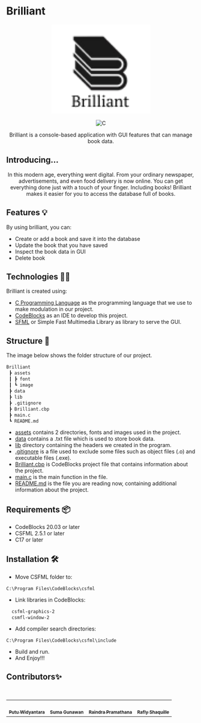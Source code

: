 # Brilliant

<p align="center" >
  <img src="assets/image/Logo_Brilliant.png" alt="Logo Brilliant" width="264" height="237">
</p>
<p align="center" >
  <img src="https://img.shields.io/badge/c-%2300599C.svg?style=for-the-badge&logo=c&logoColor=white" alt="C">
</p>
<p align="center" >
  Brilliant is a console-based application with GUI features that can manage book data.
</p>

## Introducing...
<p align="center">
In this modern age, everything went digital. From your ordinary newspaper, advertisements, and even food delivery is now online. You can get everything done just with a touch of your finger. Including books! Brilliant makes it easier for you to access the database full of books.
</p>

## Features :bulb:

By using brilliant, you can:

-	Create or add a book and save it into the database
-	Update the book that you have saved
-	Inspect the book data in GUI
-	Delete book


## Technologies :man_technologist:

Brilliant is created using:

-   [C Programming Language](https://www.open-std.org/jtc1/sc22/wg14/) as the programming language that we use to make modulation in our project.
-   [CodeBlocks](https://www.codeblocks.org/) as an IDE to develop this project.
-   [SFML](https://www.sfml-dev.org/) or Simple Fast Multimedia Library as library to serve the GUI.

## Structure :open_file_folder:

The image below shows the folder structure of our project.

```
Brilliant
 ┣ assets
 ┃ ┣ font
 ┃ ┗ image
 ┣ data
 ┣ lib
 ┣ .gitignore
 ┣ Brilliant.cbp
 ┣ main.c
 ┗ README.md
```

-   [assets](assets/) contains 2 directories, fonts and images used in the project.
-   [data](data/) contains a .txt file which is used to store book data.
-   [lib](lib/) directory containing the headers we created in the program.
-   [.gitignore](.gitignore) is a file used to exclude some files such as object files (.o) and executable files (.exe).
-   [Brilliant.cbp](Brilliant.cbp) is CodeBlocks project file that contains information about the project.
-   [main.c](main.c) is the main function in the file.
-   [README.md](README.md) is the file you are reading now, containing additional information about the project.

## Requirements :package:

-   CodeBlocks 20.03 or later
-   CSFML 2.5.1 or later
-   C17 or later

## Installation :hammer_and_wrench:

-   Move CSFML folder to:

```
C:\Program Files\CodeBlocks\csfml
```

-   Link libraries in CodeBlocks:

```
  csfml-graphics-2
  csmfl-window-2
```

-   Add compiler search directories:

```
C:\Program Files\CodeBlocks\csfml\include
```

-   Build and run.
-   And Enjoy!!!

## Contributors✨

<br>
<table align="center">
  <tr>
    <td align="center"><a href="https://github.com/putuwaw"><img src="https://avatars.githubusercontent.com/u/90038606?v=4" width="150px;" alt=""/><br><sub><b>Putu Widyantara</b></sub></td>
    <td align="center"><a href="https://github.com/sugunjenk"><img src="https://avatars.githubusercontent.com/u/102678449?v=4" width="150px;" alt=""/><br><sub><b>Suma Gunawan</b></sub></td>
    <td align="center"><a href="https://github.com/RaindraP"><img src="https://avatars.githubusercontent.com/u/94416844?v=4" width="150px;" alt=""/><br><sub><b>Raindra Pramathana</b></sub></td>
    <td align="center"><a href="https://github.com/IseKey"><img src="https://avatars.githubusercontent.com/u/102424627?v=4" width="150px;" alt=""/><br><sub><b>Rafly Shaquille</b></sub></td>
      
  </tr>
</table>
